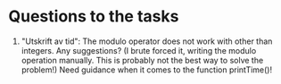 # Questions to the tasks

1. "Utskrift av tid": The modulo operator does not work with other than integers. Any suggestions? (I brute forced it, writing the modulo operation manually. This is probably not the best way to solve the problem!) Need guidance when it comes to the function printTime()!